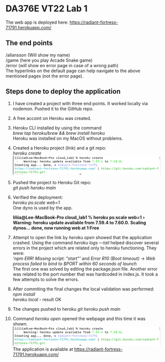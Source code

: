# DA376E VT22 Lab 1 

The web app is deployed here: <https://radiant-fortress-71791.herokuapp.com/>  

## The end points 
/allansson (Will show my name)  
/game  (here you play Arcade Snake game)  
/error (will show en error page in case of a wrong path)  
The hyperlinks on the default page can help navigate to the above mentioned pages (not the error page).

## Steps done to deploy the application

1.  I have created a project with three end points. It worked locally via nodemon. Pushed it to the GitHub repo. 
2.  A free accoint on Heroku was created. 
3.  Heroku CLI installed by using the command   
    *brew tap heroku/brew && brew install heroku*  
    Heroku was installed on my MacOS without problems.
4.  Created a Heroku project (link) and a git repo:  
    *heroku create*  
    ![The result of Create command execution](/img/heroku_1.png)
5.  Pushed the project to Heroku Git repo:  
    *git push heroku main*
6. Verified the deployment:  
    *heroku ps:scale web=1*  
    One dyno is used by the app.  

    **liliia@Lee-MacBook-Pro cloud_lab1 % heroku ps:scale web=1**
    **›   Warning: heroku update available from 7.59.4 to 7.60.0.**
    **Scaling dynos... done, now running web at 1:Free** 

7.  Attempt to open the link by *heroku open* showed that the application crashed. Using the command *heroku logs –-tail* helped discover several errors in the project which are related only to heroku functioning. They were:  
*‘npm ERR! Missing script: "start"’* and *Error R10 (Boot timeout) -> Web process failed to bind to $PORT within 60 seconds of launch*  
The first one was solved by editing the package.json file. Another error was related to the port number that was hardcoded in index.js. It took a few attempts to solve the errors.
8. After commiting the final changes the local validation was performed:  
    *npm install*  
    *heroku local* - result OK  
9.  The changes pushed to heroku  *git heroku push main*
10. Command *heroku open* opened the webpage and this time it was shown.  
![The running webapp!](/img/heroku_1.png)    
The application is available at  <https://radiant-fortress-71791.herokuapp.com/> 